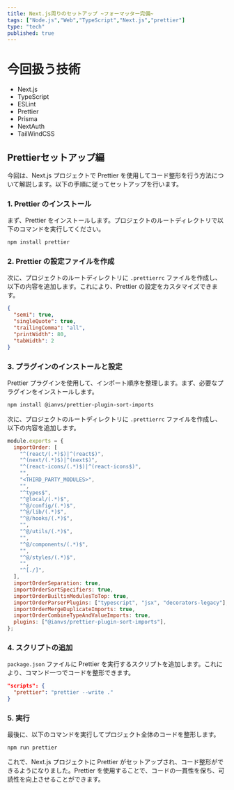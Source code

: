 ```yaml
---
title: Next.js周りのセットアップ ~フォーマッター完備~
tags: ["Node.js","Web","TypeScript","Next.js","prettier"]
type: "tech"
published: true
---
```


# 今回扱う技術
- Next.js
- TypeScript
- ESLint
- Prettier
- Prisma
- NextAuth
- TailWindCSS

## Prettierセットアップ編

今回は、Next.js プロジェクトで Prettier を使用してコード整形を行う方法について解説します。以下の手順に従ってセットアップを行います。

### 1. Prettier のインストール

まず、Prettier をインストールします。プロジェクトのルートディレクトリで以下のコマンドを実行してください。

```bash
npm install prettier
```

### 2. Prettier の設定ファイルを作成

次に、プロジェクトのルートディレクトリに `.prettierrc` ファイルを作成し、以下の内容を追加します。これにより、Prettier の設定をカスタマイズできます。

```json
{
  "semi": true,
  "singleQuote": true,
  "trailingComma": "all",
  "printWidth": 80,
  "tabWidth": 2
}
```

### 3. プラグインのインストールと設定

Prettier プラグインを使用して、インポート順序を整理します。まず、必要なプラグインをインストールします。

```bash
npm install @ianvs/prettier-plugin-sort-imports
```

次に、プロジェクトのルートディレクトリに `.prettierrc` ファイルを作成し、以下の内容を追加します。

```javascript
module.exports = {
  importOrder: [
    "^(react/(.*)$)|^(react$)",
    "^(next/(.*)$)|^(next$)",
    "^(react-icons/(.*)$)|^(react-icons$)",
    "",
    "<THIRD_PARTY_MODULES>",
    "",
    "^types$",
    "^@local/(.*)$",
    "^@/config/(.*)$",
    "^@/lib/(.*)$",
    "^@/hooks/(.*)$",
    "",
    "^@/utils/(.*)$",
    "",
    "^@/components/(.*)$",
    "",
    "^@/styles/(.*)$",
    "",
    "^[./]",
  ],
  importOrderSeparation: true,
  importOrderSortSpecifiers: true,
  importOrderBuiltinModulesToTop: true,
  importOrderParserPlugins: ["typescript", "jsx", "decorators-legacy"],
  importOrderMergeDuplicateImports: true,
  importOrderCombineTypeAndValueImports: true,
  plugins: ["@ianvs/prettier-plugin-sort-imports"],
};
```

### 4. スクリプトの追加

`package.json` ファイルに Prettier を実行するスクリプトを追加します。これにより、コマンド一つでコードを整形できます。

```json
"scripts": {
  "prettier": "prettier --write ."
}
```

### 5. 実行

最後に、以下のコマンドを実行してプロジェクト全体のコードを整形します。

```bash
npm run prettier
```

これで、Next.js プロジェクトに Prettier がセットアップされ、コード整形ができるようになりました。Prettier を使用することで、コードの一貫性を保ち、可読性を向上させることができます。
